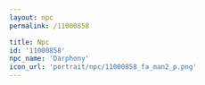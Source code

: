 ```yaml
---
layout: npc
permalink: /11000858

title: Npc
id: '11000858'
npc_name: 'Darphony'
icon_url: 'portrait/npc/11000858_fa_man2_p.png'
---
```

